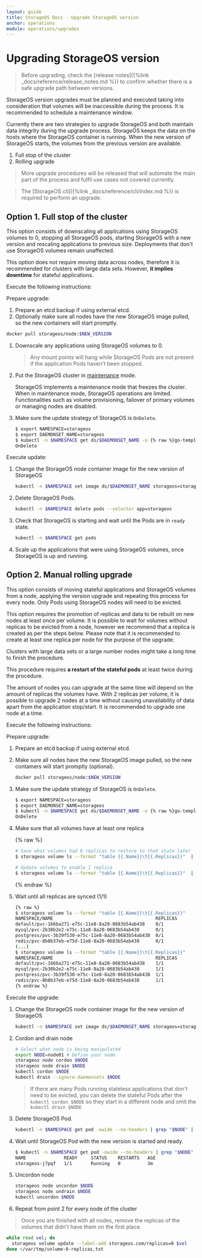 ```yaml
---
layout: guide
title: StorageOS Docs - Upgrade StorageOS version
anchor: operations
module: operations/upgrades
---
```


# Upgrading StorageOS version

> Before upgrading, check the 
> [release notes]({%link _docs/reference/release_notes.md %}) to confirm
> whether there is a safe upgrade path between versions.


StorageOS version upgrades must be planned and executed taking into consideration
that volumes will be inaccessible during the process. It is recommended to
schedule a maintenance window.

Currently there are two strategies to upgrade StorageOS and both maintain data
integrity during the upgrade process. StorageOS keeps the data on the hosts
where the StorageOS container is running. When the new version of StorageOS starts,
the volumes from the previous version are available.

1. Full stop of the cluster
1. Rolling upgrade

> More upgrade procedures will be released that will automate the main part of
> the process and fulfil use cases not covered currently.

> The [StorageOS cli]({%link _docs/reference/cli/index.md %}) is required to perform an upgrade.

## Option 1. Full stop of the cluster

This option consists of downscaling all applications using StorageOS volumes to
0, stopping all StorageOS pods, starting StorageOS with a
new version and rescaling applications to previous size. Deployments that don't
use StorageOS volumes remain unaffected.

This option does not require moving data across nodes, therefore it is
recommended for clusters with large data sets. However, __it implies downtime__ for
stateful applications.

Execute the following instructions:

Prepare upgrade:

1. Prepare an etcd backup if using external etcd.
1. Optionally make sure all nodes have the new StorageOS image pulled, so the new
   containers will start promptly. 
  ```bash
docker pull storageos/node:$NEW_VERSION
  ```
1. Downscale any applications using StorageOS volumes to 0.

    > Any mount points will hang while StorageOS Pods are not present if the
    > application Pods haven't been stopped.

1. Put the StorageOS cluster in
   [maintenance](/docs/operations/maintenance#cluster-maintenance-mode) mode.

    StorageOS implements a maintenance mode that freezes the cluster. When in
    maintenance mode, StorageOS operations are limited. Functionalities such as
    volume provisioning, failover of primary volumes or managing nodes are
    disabled.
1. Make sure the update strategy of StorageOS is `OnDelete`.
    ```bash
   $ export NAMESPACE=storageos
   $ export DAEMONSET_NAME=storageos
   $ kubectl -n $NAMESPACE get ds/$DAEMONSET_NAME -o {% raw %}go-template='{{.spec.updateStrategy.type}}{{"\n"}}'{% endraw %}
   OnDelete
    ```

Execute update:

1. Change the StorageOS node container image for the new version of StorageOS

    ```bash
   kubectl -n $NAMESPACE set image ds/$DAEMONSET_NAME storageos=storageos/node:$NEW_VERSION
    ```

1. Delete StorageOS Pods.

    ```bash
   kubectl -n $NAMESPACE delete pods --selector app=storageos 
    ```

1. Check that StorageOS is starting and wait until the Pods are in `ready` state.

    ```bash
   kubectl -n $NAMESPACE get pods
    ```

1. Scale up the applications that were using StorageOS volumes, once StorageOS
   is up and running.


## Option 2. Manual rolling upgrade


This option consists of moving stateful applications and StorageOS volumes from
a node, applying the version upgrade and repeating this process for every node.
Only Pods using StorageOS nodes will need to be evicted.

This option requires the promotion of replicas and data to be rebuilt on new nodes
at least once per volume. It is possible to wait for volumes without replicas
to be evicted from a node, however we recommend that a replica is created as per
the steps below. Please note that it is recommended to create at least one replica
per node for the purpose of the upgrade.

Clusters with large data sets or a large number nodes might take a long time to
finish the procedure.

This procedure requires __a restart of the stateful pods__ at least twice during
the procedure.

The amount of nodes you can upgrade at the same time will depend on the amount
of replicas the volumes have. With 2 replicas per volume, it is possible to
upgrade 2 nodes at a time without causing unavailability of data apart from
the application stop/start. It is recommended to upgrade one node at a time.

Execute the following instructions:

Prepare upgrade:

1. Prepare an etcd backup if using external etcd.
1. Make sure all nodes have the new StorageOS image pulled, so the new
   containers will start promptly (optional). 
   ```bash
   docker pull storageos/node:$NEW_VERSION
   ```

1. Make sure the update strategy of StorageOS is `OnDelete`.
    ```bash
   $ export NAMESPACE=storageos
   $ export DAEMONSET_NAME=storageos
   $ kubectl -n $NAMESPACE get ds/$DAEMONSET_NAME -o {% raw %}go-template='{{.spec.updateStrategy.type}}{{"\n"}}'{% endraw %}
   OnDelete
    ```
1. Make sure that all volumes have at least one replica

    {% raw %}
    ```bash
    # Save what volumes had 0 replicas to restore to that state later
    $ storageos volume ls --format "table {{.Name}}\t{{.Replicas}}"  | grep '0/0' | awk '{ print $1  }' > /var/tmp/volume-0-replicas.txt

    # Update volumes to enable 1 replica
    $ storageos volume ls --format "table {{.Name}}\t{{.Replicas}}"  | grep '0/0' | awk '{ print $1  }' | xargs -I{} storageos volume update --label-add storageos.com/replicas=1 {}
    ```
    {% endraw %}
1. Wait until all replicas are synced (1/1)

    ```bash
    {% raw %}
    $ storageos volume ls --format "table {{.Name}}\t{{.Replicas}}" 
    NAMESPACE/NAME                                      REPLICAS
    default/pvc-166ba271-e75c-11e8-8a20-0683b54ab438    0/1
    mysql/pvc-2b38b2e2-e75c-11e8-8a20-0683b54ab438      0/1
    postgress/pvc-3b39f530-e75c-11e8-8a20-0683b54ab438  0/1
    redis/pvc-8b8b37eb-e75d-11e8-8a20-0683b54ab438      0/1
    (...)
    $ storageos volume ls --format "table {{.Name}}\t{{.Replicas}}" 
    NAMESPACE/NAME                                      REPLICAS
    default/pvc-166ba271-e75c-11e8-8a20-0683b54ab438    1/1
    mysql/pvc-2b38b2e2-e75c-11e8-8a20-0683b54ab438      1/1
    postgress/pvc-3b39f530-e75c-11e8-8a20-0683b54ab438  1/1
    redis/pvc-8b8b37eb-e75d-11e8-8a20-0683b54ab438      1/1
    {% endraw %}
    ```

Execute the upgrade:
1. Change the StorageOS node container image for the new version of StorageOS

    ```bash
   kubectl -n $NAMESPACE set image ds/$DAEMONSET_NAME storageos=storageos/node:$NEW_VERSION
    ```

1. Cordon and drain node

    ```bash
   # Select what node is being manipulated 
   export NODE=node01 # Define your node
   storageos node cordon $NODE
   storageos node drain $NODE
   kubectl cordon $NODE
   kubectl drain --ignore-daemonsets $NODE
    ```
    > If there are many Pods running stateless applications that don't need to
    > be evicted, you can delete the stateful Pods after the `kubectl cordon
    > $NODE` so they start in a different node and omit the `kubectl drain
    > $NODE`

1. Delete StorageOS Pod.

    ```bash
   kubectl -n $NAMESPACE get pod -owide --no-headers | grep "$NODE" | awk '{print $1}' | xargs -I{} kubectl -n $NAMESPACE delete pod {}
    ```

1. Wait until StorageOS Pod with the new version is started and ready.

    ```bash
   $ kubectl -n $NAMESPACE get pod -owide --no-headers | grep "$NODE" | awk '{print $1}' | xargs -I{} kubectl -n $NAMESPACE get pod {}
    NAME              READY     STATUS    RESTARTS   AGE
    storageos-j7pqf   1/1       Running   0          3m
    ```

1. Uncordon node

    ```bash
   storageos node uncordon $NODE
   storageos node undrain $NODE
   kubectl uncordon $NODE
    ```
1. Repeat from point 2 for every node of the cluster

> Once you are finished with all nodes, remove the replicas of the volumes that
> didn't have them on the first place.

```bash
while read vol; do
  storageos volume update --label-add storageos.com/replicas=0 $vol
done </var/tmp/volume-0-replicas.txt
```
